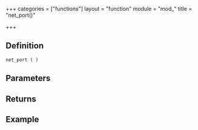 +++
categories = ["functions"]
layout = "function"
module = "mod_"
title = "net_port()"

+++

## Definition

    net_port ( )

## Parameters

## Returns

## Example
